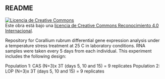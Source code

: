 ## README

<a rel="license" href="http://creativecommons.org/licenses/by/4.0/"><img alt="Licencia de Creative Commons" style="border-width:0" src="https://i.creativecommons.org/l/by/4.0/88x31.png" /></a><br />Este obra está bajo una <a rel="license" href="http://creativecommons.org/licenses/by/4.0/">licencia de Creative Commons Reconocimiento 4.0 Internacional</a>.

Repository for Corallium rubrum differential gene expression analysis under a temperature stress treatment at 25 C in laboratory conditions. RNA samples were taken every 5 days from each individual.
This experiment includes the following design:

Population 1: CAS (N=3)x 3T (days 5, 10 and 15) = 9 replicates
Population 2: LOP (N=3)x 3T (days 5, 10 and 15) = 9 replicates
